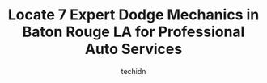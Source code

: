 ---
layout: ampstory
image: https://images.unsplash.com/photo-1626302592999-700a9a2383f3?ixlib=rb-4.0.3&ixid=MnwxMjA3fDB8MHxwaG90by1wYWdlfHx8fGVufDB8fHx8&auto=format&fit=crop&w=640&h=853&q=80
author: techidn
featured: false
description: When it comes to finding reliable automotive experts in Baton Rouge LA, USA, look no further than the 7 best Dodge Mechanic in the area. With their exceptional skills and dedication to provi
title: Locate 7 Expert Dodge Mechanics in Baton Rouge LA for Professional Auto Services
cover:
   title: Locate 7 Expert Dodge Mechanics in Baton Rouge LA for Professional Auto Services
   subtitle: Rickpate
   background: https://images.unsplash.com/photo-1626302592999-700a9a2383f3?ixlib=rb-4.0.3&ixid=MnwxMjA3fDB8MHxwaG90by1wYWdlfHx8fGVufDB8fHx8&auto=format&fit=crop&w=640&h=853&q=80

pages: 
 - layout: thirds
   top: <h1>#1 Gordon & Sandifer Auto Service</h1>
   bottom: "<p>As an insurance adjuster, Im THOROUGHLY impressed with the process. Im used to telling customers myself that repairs can take a month so I was ready to be without m</p>"
   background: https://www.knot35.com/toplist/wp-content/uploads/2023/06/best-dodge-mechanic-1-in-baton-rouge-la-1685832952.jpeg
   backgroundblur: true
 - layout: thirds
   top: <h1>#2 Centurion Car Care</h1>
   bottom: "<p>11857 Florida Blvd, Baton Rouge, LA 70815, United States</p>"
   background: https://www.knot35.com/toplist/wp-content/uploads/2023/06/best-dodge-mechanic-2-in-baton-rouge-la-1685832952.jpeg
   cta:
      link: https://www.knot35.com/toplist/locate-7-expert-dodge-mechanics-in-baton-rouge-la-for-professional-auto-services/
      text: Locate 7 Expert Dodge Mechanics in Baton Rouge LA for Professional Auto Services
 - layout: thirds
   top: <h1>#3 Best Car Care</h1>
   bottom: "<p>3918 Florida Blvd, Baton Rouge, LA 70806, United States</p>"
   background: https://www.knot35.com/toplist/wp-content/uploads/2023/06/best-dodge-mechanic-3-in-baton-rouge-la-1685832953.jpeg
   cta:
      link: https://www.knot35.com/toplist/locate-7-expert-dodge-mechanics-in-baton-rouge-la-for-professional-auto-services/
      text: Locate 7 Expert Dodge Mechanics in Baton Rouge LA for Professional Auto Services
 - layout: thirds
   top: <h1>#4 Wedge Kyes Motorwerks</h1>
   bottom: "<p>10485 Airline Hwy #4006, Baton Rouge, LA 70816, United States</p>"
   background: https://images.unsplash.com/photo-1618005182384-a83a8bd57fbe?ixlib=rb-4.0.3&ixid=MnwxMjA3fDB8MHxwaG90by1wYWdlfHx8fGVufDB8fHx8&auto=format&fit=crop&w=640&h=853&q=80
   cta:
      link: https://www.knot35.com/toplist/locate-7-expert-dodge-mechanics-in-baton-rouge-la-for-professional-auto-services/
      text: Locate 7 Expert Dodge Mechanics in Baton Rouge LA for Professional Auto Services
 - layout: thirds
   top: <h1>#5 K & M Automotive</h1>
   bottom: "<p>8445 Siegen Ln, Baton Rouge, LA 70810, United States</p>"
   background: https://images.unsplash.com/photo-1496096265110-f83ad7f96608?ixlib=rb-4.0.3&ixid=MnwxMjA3fDB8MHxwaG90by1wYWdlfHx8fGVufDB8fHx8&auto=format&fit=crop&w=640&h=853&q=80
   cta:
      link: https://www.knot35.com/toplist/locate-7-expert-dodge-mechanics-in-baton-rouge-la-for-professional-auto-services/
      text: Locate 7 Expert Dodge Mechanics in Baton Rouge LA for Professional Auto Services
 - layout: thirds
   top: <h1>#6 Keith Automotive Repair</h1>
   bottom: "<p>8618 Florida Blvd, Baton Rouge, LA 70815, United States</p>"
   background: https://images.unsplash.com/photo-1591393223703-56fe1347ac62?ixlib=rb-4.0.3&ixid=MnwxMjA3fDB8MHxwaG90by1wYWdlfHx8fGVufDB8fHx8&auto=format&fit=crop&w=640&h=853&q=80
   cta:
      link: https://www.knot35.com/toplist/locate-7-expert-dodge-mechanics-in-baton-rouge-la-for-professional-auto-services/
      text: Locate 7 Expert Dodge Mechanics in Baton Rouge LA for Professional Auto Services
 - layout: thirds
   top: <h1>#7 Vinnies Exotics</h1>
   bottom: "<p>11929 Cloverland Ct, Baton Rouge, LA 70809, United States</p>"
   background: https://images.unsplash.com/photo-1541356665065-22676f35dd40?ixlib=rb-4.0.3&ixid=MnwxMjA3fDB8MHxwaG90by1wYWdlfHx8fGVufDB8fHx8&auto=format&fit=crop&w=640&h=853&q=80
   cta:
      link: https://www.knot35.com/toplist/locate-7-expert-dodge-mechanics-in-baton-rouge-la-for-professional-auto-services/
      text: Locate 7 Expert Dodge Mechanics in Baton Rouge LA for Professional Auto Services
 - layout: thirds
   middle: Continue reading...
   background: https://images.unsplash.com/photo-1489648022186-8f49310909a0?ixlib=rb-4.0.3&ixid=MnwxMjA3fDB8MHxwaG90by1wYWdlfHx8fGVufDB8fHx8&auto=format&fit=crop&w=640&h=853&q=80
   cta:
      link: https://www.knot35.com/toplist/locate-7-expert-dodge-mechanics-in-baton-rouge-la-for-professional-auto-services/
      text: Locate 7 Expert Dodge Mechanics in Baton Rouge LA for Professional Auto Services
      
---